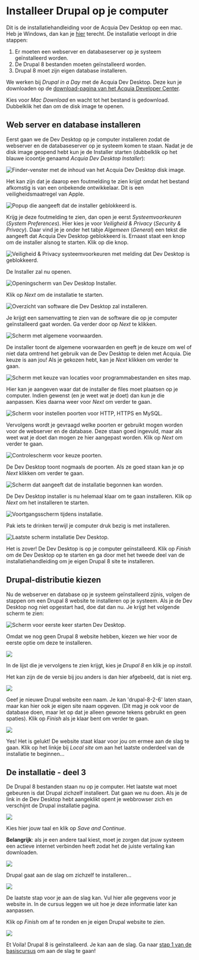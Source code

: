 Installeer Drupal op je computer
================================
Dit is de installatiehandleiding voor de Acquia Dev Desktop op een mac. Heb je 
Windows, dan kan je [hier]() terecht. De installatie verloopt in drie stappen:

1. Er moeten een webserver en databaseserver op je systeem geïnstalleerd worden.
2. De Drupal 8 bestanden moeten geïnstalleerd worden.
3. Drupal 8 moet zijn eigen database installeren.

We werken bij *Drupal in a Day* met de Acquia Dev Desktop. Deze kun je 
downloaden op de [download-pagina van het Acquia Developer 
Center](https://dev.acquia.com/downloads).

Kies voor *Mac Download* en wacht tot het bestand is gedownload. Dubbelklik het
dan om de disk image te openen.

Web server en database installeren
--------------------
Eerst gaan we de Dev Desktop op je computer installeren zodat de webserver en de 
databaseserver op je systeem komen te staan. Nadat je de disk image geopend hebt
kun je de Installer starten (dubbelklik op het blauwe icoontje genaamd 
*Acquia Dev Desktop Installer*):

![Finder-venster met de inhoud van het Acquia Dev Desktop disk 
image.](../_static/images/devenv/installation-manual/image12.png)

Het kan zijn dat je daarop een foutmelding te zien krijgt omdat het bestand
afkomstig is van een onbekende ontwikkelaar. Dit is een veiligheidsmaatregel van 
Apple.
 
![Popup die aangeeft dat de installer geblokkeerd 
is.](../_static/images/devenv/installation-manual/image8.png)

Krijg je deze foutmelding te zien, dan open je eerst *Systeemvoorkeuren* 
(*System Preferences*). Hier kies je voor *Veiligheid & Privacy* (*Security & 
Privacy*). Daar vind je je onder het tabje *Algemeen* (*General*) een tekst 
die aangeeft dat Acquia Dev Desktop geblokkeerd is. Ernaast staat een 
knop om de installer alsnog te starten. Klik op die knop.

![Veiligheid & Privacy systeemvoorkeuren met melding dat Dev Desktop is 
geblokkeerd.](../_static/images/devenv/installation-manual/image3.png)

De Installer zal nu openen.

![Openingscherm van Dev Desktop 
Installer.](../_static/images/devenv/installation-manual/image19.png)

Klik op *Next* om de installatie te starten.

![Overzicht van software die Dev Desktop zal 
installeren.](../_static/images/devenv/installation-manual/image17.png)

Je krijgt een samenvatting te zien van de software die op je computer 
geïnstalleerd gaat worden. Ga verder door op *Next* te klikken.

![Scherm met algemene voorwaarden.](../_static/images/devenv/installation-manual/image6.png)

De installer toont de algemene voorwaarden en geeft je de keuze om wel of niet 
data omtrend het gebruik van de Dev Desktop te delen met Acquia. Die keuze is 
aan jou! Als je gekozen hebt, kan je *Next* klikken om verder te gaan.

![Scherm met keuze van locaties voor programmabestanden en sites 
map.](../_static/images/devenv/installation-manual//image5.png)

Hier kan je aangeven waar dat de installer de files moet plaatsen op je 
computer. Indien gewenst (en je weet wat je doet) dan kun je die aanpassen. Kies 
daarna weer voor *Next* om 
verder te gaan.
 
![Scherm voor instellen poorten voor HTTP, HTTPS en MySQL.](../_static/images/devenv/installation-manual/image2.png)

Vervolgens wordt je gevraagd welke poorten er gebruikt mogen worden voor de 
webserver en de database. Deze staan goed ingevuld, maar als weet wat je 
doet dan mogen ze hier aangepast worden. Klik op *Next* om verder te gaan. 

![Controlescherm voor keuze poorten.](../_static/images/devenv/installation-manual/image10.png)

De Dev Desktop toont nogmaals de poorten. Als ze goed staan kan je op *Next* 
klikken om verder te gaan.

![Scherm dat aangeeft dat de installatie begonnen kan 
worden.](../_static/images/devenv/installation-manual/image11.png)

De Dev Desktop installer is nu helemaal klaar om te gaan installeren. Klik op 
*Next* om het installeren te starten.

![Voortgangsscherm tijdens installatie.](../_static/images/devenv/installation-manual/image18.png)

Pak iets te drinken terwijl je computer druk bezig is met installeren.

![Laatste scherm installatie Dev 
Desktop.](../_static/images/devenv/installation-manual/image15.png)

Het is zover! De Dev Desktop is op je computer geïnstalleerd. Klik op *Finish*
om de Dev Desktop op te starten en ga door met het tweede deel van de 
installatiehandleiding om je eigen Drupal 8 site te installeren.

Drupal-distributie kiezen
-----------------------
Nu de webserver en database op je systeem geïnstalleerd zijnis, volgen de 
stappen om een Drupal 8 website te installeren op je systeem. Als je de 
Dev Desktop nog niet opgestart had, doe dat dan nu. Je krijgt het volgende 
scherm te zien:

![Scherm voor eerste keer starten Dev 
Desktop.](../_static/images/devenv/installation-manual/image16.png)

Omdat we nog geen Drupal 8 website hebben, kiezen we hier voor de eerste optie 
om deze te installeren.

![](../_static/images/devenv/installation-manual/image7.png)

In de lijst die je vervolgens te zien krijgt, kies je *Drupal 8* en klik je op 
*install*. 

Het kan zijn de de versie bij jou anders is dan hier afgebeeld, dat is niet erg.

![](../_static/images/devenv/installation-manual/image20.png)

Geef je nieuwe Drupal website een naam. Je kan 'drupal-8-2-6' laten staan, maar 
kan hier ook je eigen site naam opgeven. (Dit mag je ook voor de database doen, 
maar let op dat je alleen gewone tekens gebruikt en geen spaties). Klik op 
*Finish* als je klaar bent om verder te gaan.

![](../_static/images/devenv/installation-manual/image14.png)

Yes! Het is gelukt! De website staat klaar voor jou om ermee aan de slag te 
gaan. Klik op het linkje bij *Local site* om aan het laatste onderdeel van de 
installatie te beginnen&hellip;

De installatie - deel 3
-----------------------
De Drupal 8 bestanden staan nu op je computer. Het laatste wat moet gebeuren is 
dat Drupal zichzelf installeert. Dat gaan we nu doen. Als je de link in de Dev 
Desktop hebt aangeklikt opent je webbrowser zich en verschijnt de Drupal 
installatie pagina.

![](../_static/images/devenv/installation-manual/image4.png)

Kies hier jouw taal en klik op *Save and Continue*.

**Belangrijk**: als je een andere taal kiest, moet je zorgen dat jouw systeem 
een actieve internet verbinden heeft zodat het de juiste vertaling kan 
downloaden.

![](../_static/images/devenv/installation-manual/image1.png)

Drupal gaat aan de slag om zichzelf te installeren&hellip;
 
![](../_static/images/devenv/installation-manual/image9.png)

De laatste stap voor je aan de slag kan. Vul hier alle gegevens voor je website 
in. In de cursus leggen we uit hoe je deze informatie later kan aanpassen.

Klik op *Finish* om af te ronden en je eigen Drupal website te zien.

![](../_static/images/devenv/installation-manual/image13.png)

Et Voila! Drupal 8 is geïnstalleerd. Je kan aan de slag. Ga naar [stap 1 van de
basiscursus]() om aan de slag te gaan!
